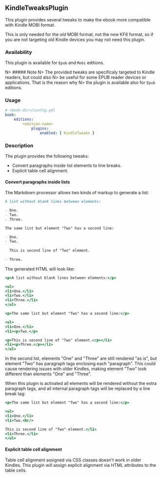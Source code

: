 ## KindleTweaksPlugin

This plugin provides several tweaks to make the ebook more compatible with 
Kindle MOBI format. 

This is only needed for the *old* MOBI format, not the  *new* KF8 format, 
so if you are not targeting old Kindle devices you may not need this plugin.

### Availability

This plugin is available for `Epub` and `Mobi` editions.

N> ##### Note
N> The provided tweaks are specificaly targeted to Kindle readers, but could also
N> be useful for some EPUB reader devices or applications. That is the reason why 
N> the plugin is available also for `Epub` editions.

### Usage

~~~.yaml
# <book-dir>/config.yml 
book:
    editions:
        <edition-name>
            plugins:
                enabled: [ KindleTweaks ]
~~~ 

### Description

The plugin provides the following tweaks:

- Convert paragraphs inside list elements to line breaks.
- Explicit table cell alignment.

#### Convert paragraphs inside lists

The Markdown processor allows two kinds of markup to generate a list:

~~~.markdown
A list without blank lines between elements:

- One.
- Two.
- Three.

The same list but element "Two" has a second line:

- One.
- Two.
  
  This is second line of "Two" element.
    
- Three.
~~~  

The generated HTML will look like: 

~~~.html
<p>A list without blank lines between elements:</p>

<ul>
<li>One.</li>
<li>Two.</li>
<li>Three.</li>
</ul>

<p>The same list but element "Two" has a second line:</p>

<ul>
<li>One.</li>
<li><p>Two.</p>

<p>This is second line of "Two" element.</p></li>
<li><p>Three.</p></li>
</ul>
~~~

In the second list, elements "One" and "Three" are still rendered "as is", 
but element "Two" has paragraph tags enclosing each "paragraph". 
This could cause rendering issues with older Kindles, making element "Two"
look different than elements "One" and "Three".

When this plugin is activated all elements will be rendered without the extra
paragraph tags, and all internal paragraph tags will be replaced by a 
line break tag:

~~~.html
<p>The same list but element "Two" has a second line:</p>

<ul>
<li>One.</li>
<li>Two.<br/>

This is second line of "Two" element.</li>
<li>Three.</li>
</ul>
~~~

#### Explicit table cell alignment

Table cell alignment assigned via CSS classes doesn't work in older Kindles. 
This plugin will assign explicit alignment via HTML attributes to the table
cells.

 

